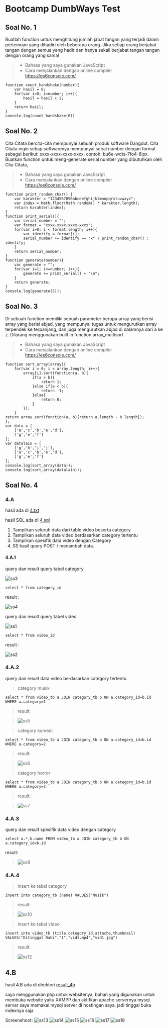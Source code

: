 # Bootcamp DumbWays Test
## Soal No. 1
Buatlah function untuk menghitung jumlah jabat tangan yang terjadi dalam pertemuan yang dihadiri oleh beberapa orang. Jika setiap orang berjabat tangan dengan semua yang hadir dan hanya sekali berjabat tangan tangan dengan orang yang sama!
> * Bahasa yang saya gunakan JavaScript
> * Cara menjalankan dengan online compiler https://es6console.com/

	function count_handshake(number){
		var hasil = 0;
		for(var i=0; i<number; i++){
			hasil = hasil + i;
		}
		return hasil;
	}
	console.log(count_handshake(6))

## Soal No. 2
Cita Citata bercita-cita mempunyai sebuah produk software Dangdut. Cita Citata ingin setiap softwarenya mempunyai serial number dengan format sebagai berikut: xxxx-xxxx-xxxx-xxxx, contoh: bu6e-wdts-7fo4-8ipx. Buatkan function untuk meng-generate serial number yang dibutuhkan oleh Cita Citata, 
> * Bahasa yang saya gunakan JavaScript
> * Cara menjalankan dengan online compiler https://es6console.com/

	function print_random_char() {
		var karakter = "1234567890abcdefghijklmnopqrstuvwxyz";
  		var index = Math.floor(Math.random() * karakter.length);
		return karakter[index];
	}
	function print_serial(){
		var serial_number = "";
  		var format = "xxxx-xxxx-xxxx-xxxx";
		for(var i=0; i < format.length; i++){
			var identify = format[i];
			serial_number += identify == "x" ? print_random_char() : identify;
		}
		return serial_number;
	}
	function generate(number){
  		var generate = "";
  		for(var i=1; i<=number; i++){
    		generate += print_serial() + "\n";
  		}
  		return generate;
	}
	console.log(generate(3));

## Soal No. 3
Di sebuah function memiliki sebuah parameter berupa array yang berisi array yang berisi abjad, yang mempunyai tugas untuk mengurutkan array terpendek ke terpanjang, dan juga mengurutkan abjad di dalamnya dari a ke z. Dilarang menggunakan built in function array_multisort
> * Bahasa yang saya gunakan JavaScript
> * Cara menjalankan dengan online compiler https://es6console.com/

	function sort_array(array){
  		for(var i = 0; i < array.length; i++){
    		array[i].sort(function(a, b){
      			if(a > b){ 
        			return 1;
      			}else if(a < b){ 
        			return -1; 
      			}else{ 
        			return 0; 
      			}
			});
  		}
  	return array.sort(function(a, b){return a.length - b.length});
	};
	var data = [
  		['a','c','b','e','d'],
  		['g','e','f']
	];
	var datalain = [
  		['g','h','i','j'],
  		['a','c','b','e','d'],
  		['g','e','f']
	];
	console.log(sort_array(data));
	console.log(sort_array(datalain));

## Soal No. 4
### 4.A

hasil ada di [4.txt](https://github.com/ncip48/dumbways-bootcamp/blob/master/4.txt)

hasil SQL ada di [4.sql](https://github.com/ncip48/dumbways-bootcamp/blob/master/4.sql)

1. Tampilkan seluruh data dari table video beserta category
2. Tampilkan seluruh data video berdasarkan category tertentu
3. Tampilkan spesifik data video dengan Category
4. SS hasil query POST / menambah data.

#### 4.A.1

query dan result query tabel category

![ss3](https://github.com/ncip48/dumbways-bootcamp/blob/master/ss/3.png)

	select * from category_id
result : 

![ss4](https://github.com/ncip48/dumbways-bootcamp/blob/master/ss/4.png)

query dan result query tabel video

![ss1](https://github.com/ncip48/dumbways-bootcamp/blob/master/ss/1.png)

	select * from video_id
result : 

![ss2](https://github.com/ncip48/dumbways-bootcamp/blob/master/ss/2.png)

### 4.A.2

query dan result data video berdasarkan category tertentu

> category musik

	select * from video_tb a JOIN category_tb b ON a.category_id=b.id WHERE a.category=1
	
> result:

> ![ss5](https://github.com/ncip48/dumbways-bootcamp/blob/master/ss/5.png)

> category komedi

	select * from video_tb a JOIN category_tb b ON a.category_id=b.id WHERE a.category=2
	
> result:

> ![ss6](https://github.com/ncip48/dumbways-bootcamp/blob/master/ss/6.png)

> category horror

	select * from video_tb a JOIN category_tb b ON a.category_id=b.id WHERE a.category=3
	
> result:

> ![ss7](https://github.com/ncip48/dumbways-bootcamp/blob/master/ss/7.png)

### 4.A.3

query dan result spesifik data video dengan category

	select a.*,b.name FROM video_tb a JOIN category_tb b ON a.category_id=b.id
	
result:

> ![ss8](https://github.com/ncip48/dumbways-bootcamp/blob/master/ss/8.png)

### 4.A.4

> insert ke tabel category

	insert into category_tb (name) VALUES("Musik")
	
> result:

> ![ss10](https://github.com/ncip48/dumbways-bootcamp/blob/master/ss/10.png)

> insert ke tabel video

	insert into video_tb (title,category_id,attache,thumbnail) VALUES("Ditinggal Rabi","1","vid1.mp4","vid1.jpg")
	
> result:

> ![ss12](https://github.com/ncip48/dumbways-bootcamp/blob/master/ss/12.png)

## 4.B

hasil 4.B ada di direktori [result_4b](https://github.com/ncip48/dumbways-bootcamp/blob/master/result_4b)

saya menggunakan php untuk websitenya, bahan yang digunakan untuk membuka website yaitu XAMPP dan aktifkan apache servernya
mysql server saya memakai mysql server di hostingan saya, jadi tinggal buka indexnya saja

Screenshoot: 
![ss13](https://github.com/ncip48/dumbways-bootcamp/blob/master/ss/13.png)
![ss14](https://github.com/ncip48/dumbways-bootcamp/blob/master/ss/14.png)
![ss15](https://github.com/ncip48/dumbways-bootcamp/blob/master/ss/15.png)
![ss16](https://github.com/ncip48/dumbways-bootcamp/blob/master/ss/16.png)
![ss17](https://github.com/ncip48/dumbways-bootcamp/blob/master/ss/17.png)
![ss18](https://github.com/ncip48/dumbways-bootcamp/blob/master/ss/18.png)
